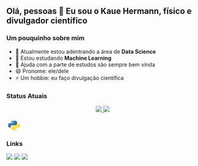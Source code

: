 ## Olá, pessoas 👋 Eu sou o Kaue Hermann, físico e divulgador científico
### Um pouquinho sobre mim
- 🔭 Atualmente estou adentrando a área de **Data Science**
- 🌱 Estou estudando **Machine Learning**
- 🤔 Ajuda com a parte de estudos são sempre bem vinda
- 😄 Pronome: ele/dele
- ⚡ Um hobbie: eu faço divulgação científica

### Status Atuais
<div align="center">
  <a href="https://github.com/KaueAbbe">
  <img height="160em" src="https://github-readme-stats.vercel.app/api?username=KaueAbbe&show_icons=true&theme=radical&include_all_commits=true&count_private=true"/>
  </a>
  <img height="160em" src="https://github-readme-stats.vercel.app/api/top-langs/?username=KaueAbbe&layout=compact&langs_count=7&theme=radical"/>
</div>
  
  
  </div>
<div style="display: inline_block"><br>
  <img align="center" alt="Rafa-Python" height="30" width="40" src="https://raw.githubusercontent.com/devicons/devicon/master/icons/python/python-original.svg"
</div>

 ### Links
  
<div> 
  <a href="https://www.instagram.com/cienciaeanimacao/" target="_blank"><img src="https://img.shields.io/badge/-Instagram-%23E4405F?style=for-the-badge&logo=instagram&logoColor=white" target="_blank"></a>
  <a href = "mailto:kaueabbehausen@hotmail.com"><img src="https://img.shields.io/badge/Microsoft_Outlook-0078D4?style=for-the-badge&logo=microsoft-outlook&logoColor=white" target="_blank"></a>
  <a href="https://www.linkedin.com/in/kaue-abbehausen-5b1922165/" target="_blank"><img src="https://img.shields.io/badge/-LinkedIn-%230077B5?style=for-the-badge&logo=linkedin&logoColor=white" target="_blank"></a> 
 
 
</div>
